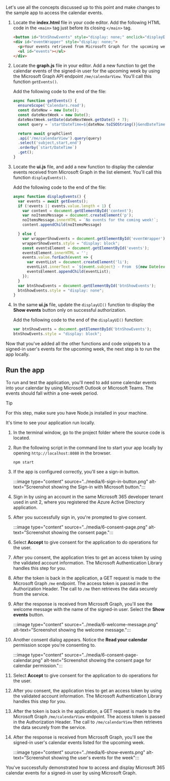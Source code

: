 Let's use all the concepts discussed up to this point and make changes to the sample app to access the calendar events.

1. Locate the **index.html** file in your code editor. Add the following HTML code in the `<main>` tag just before its closing `</main>` tag.

    ```html
    <button id="btnShowEvents" style="display: none;" onclick="displayEvents();">Show events</button>
    <div id="eventWrapper" style="display: none;">
      <p>Your events retrieved from Microsoft Graph for the upcoming week:</p>
      <ul id="events"></ul>
    </div>
    ```

1. Locate the **graph.js** file in your editor. Add a new function to get the calendar events of the signed-in user for the upcoming week by using the Microsoft Graph API endpoint `/me/calendarView`. You'll call this function `getEvents()`.

    Add the following code to the end of the file:

    ```javascript
    async function getEvents() {
      ensureScope('Calendars.read');
      const dateNow = new Date();
      const dateNextWeek = new Date();
      dateNextWeek.setDate(dateNextWeek.getDate() + 7);
      const query = `startDateTime=${dateNow.toISOString()}&endDateTime=${dateNextWeek.toISOString()}`;

      return await graphClient
      .api('/me/calendarView').query(query)
      .select('subject,start,end')
      .orderby(`start/DateTime`)
      .get();
    }
    ```

1. Locate the **ui.js** file, and add a new function to display the calendar events received from Microsoft Graph in the list element. You'll call this function `displayEvents()`.

    Add the following code to the end of the file:

    ```javascript
    async function displayEvents() {
      var events = await getEvents();
      if (!events || events.value.length < 1) {
        var content = document.getElementById('content');
        var noItemsMessage = document.createElement('p');
        noItemsMessage.innerHTML = `No events for the coming week!`;
        content.appendChild(noItemsMessage)

      } else {
        var wrapperShowEvents = document.getElementById('eventWrapper');
        wrapperShowEvents.style = "display: block";
        const eventsElement = document.getElementById('events');
        eventsElement.innerHTML = '';
        events.value.forEach(event => {
          var eventList = document.createElement('li');
          eventList.innerText = `${event.subject} - From  ${new Date(event.start.dateTime).toLocaleString()} to ${new Date(event.end.dateTime).toLocaleString()} `;
          eventsElement.appendChild(eventList);
        });
      }
      var btnShowEvents = document.getElementById('btnShowEvents');
      btnShowEvents.style = "display: none";
    }
    ```

1. In the same **ui.js** file, update the `displayUI()` function to display the **Show events** button only on successful authorization.

    Add the following code to the end of the `displayUI()` function:

    ```javascript
    var btnShowEvents = document.getElementById('btnShowEvents');
    btnShowEvents.style = "display: block";
    ```

Now that you've added all the other functions and code snippets to a signed-in user's events for the upcoming week, the next step is to run the app locally.

## Run the app

To run and test the application, you'll need to add some calendar events into your calendar by using Microsoft Outlook or Microsoft Teams. The events should fall within a one-week period.

>[!TIP]
> For this step, make sure you have Node.js installed in your machine.

It's time to see your application run locally.

1. In the terminal window, go to the project folder where the source code is located.
1. Run the following script in the command line to start your app locally by opening `http://localhost:8080` in the browser.

    ```console
    npm start
    ```

1. If the app is configured correctly, you'll see a sign-in button.

    :::image type="content" source="../media/6-sign-in-button.png" alt-text="Screenshot showing the Sign-in with Microsoft button.":::

1. Sign in by using an account in the same Microsoft 365 developer tenant used in unit 2, where you registered the Azure Active Directory application.
1. After you successfully sign in, you're prompted to give consent.

     :::image type="content" source="../media/6-consent-page.png" alt-text="Screenshot showing the consent page.":::

1. Select **Accept** to give consent for the application to do operations for the user.
1. After you consent, the application tries to get an access token by using the validated account information. The Microsoft Authentication Library handles this step for you.
1. After the token is back in the application, a GET request is made to the Microsoft Graph `/me` endpoint. The access token is passed in the Authorization Header. The call to `/me` then retrieves the data securely from the service.
1. After the response is received from Microsoft Graph, you'll see the welcome message with the name of the signed-in user. Select the **Show events** button.

     :::image type="content" source="../media/6-welcome-message.png" alt-text="Screenshot showing the welcome message.":::

1. Another consent dialog appears. Notice the **Read your calendar** permission scope you're consenting to.

    :::image type="content" source="../media/6-consent-page-calendar.png" alt-text="Screenshot showing the consent page for calendar permission.":::

1. Select **Accept** to give consent for the application to do operations for the user.
1. After you consent, the application tries to get an access token by using the validated account information. The Microsoft Authentication Library handles this step for you.
1. After the token is back in the application, a GET request is made to the Microsoft Graph `/me/calendarView` endpoint. The access token is passed in the Authorization Header. The call to `/me/calendarView` then retrieves the data securely from the service.
1. After the response is received from Microsoft Graph, you'll see the signed-in user's calendar events listed for the upcoming week.

    :::image type="content" source="../media/6-show-events.png" alt-text="Screenshot showing the user's events for the week":::

You've successfully demonstrated how to access and display Microsoft 365 calendar events for a signed-in user by using Microsoft Graph.
